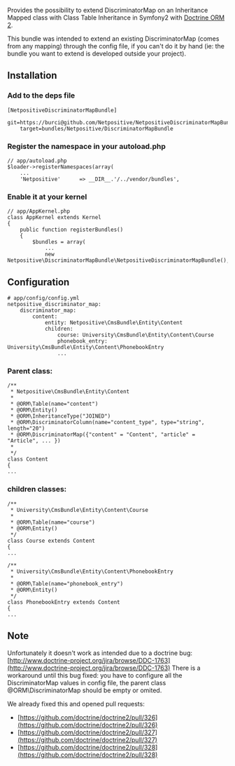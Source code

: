 Provides the possibility to extend DiscriminatorMap on an Inheritance Mapped class with Class Table Inheritance in Symfony2 with [Doctrine ORM 2](http://docs.doctrine-project.org/projects/doctrine-orm/en/2.1/reference/inheritance-mapping.html#class-table-inheritance).

This bundle was intended to extend an existing DiscriminatorMap (comes from any mapping) through the config file, if you can't do it by hand (ie: the bundle you want to extend is developed outside your project).

## Installation

### Add to the deps file

    [NetpositiveDiscriminatorMapBundle]
        git=https://burci@github.com/Netpositive/NetpositiveDiscriminatorMapBundle.git
        target=bundles/Netpositive/DiscriminatorMapBundle

### Register the namespace in your autoload.php

    // app/autoload.php
    $loader->registerNamespaces(array(
        ...
        'Netpositive'      => __DIR__.'/../vendor/bundles',

### Enable it at your kernel

    // app/AppKernel.php
    class AppKernel extends Kernel
    {
        public function registerBundles()
        {
            $bundles = array(
                ...
                new Netpositive\DiscriminatorMapBundle\NetpositiveDiscriminatorMapBundle(),
        
## Configuration

    # app/config/config.yml
    netpositive_discriminator_map:
        discriminator_map:
            content:
                entity: Netpositive\CmsBundle\Entity\Content
                children:
                    course: University\CmsBundle\Entity\Content\Course
                    phonebook_entry: University\CmsBundle\Entity\Content\PhonebookEntry
                    ...

### Parent class:

    /**
     * Netpositive\CmsBundle\Entity\Content
     *
     * @ORM\Table(name="content")
     * @ORM\Entity()
     * @ORM\InheritanceType("JOINED")
     * @ORM\DiscriminatorColumn(name="content_type", type="string", length="20")
     * @ORM\DiscriminatorMap({"content" = "Content", "article" = "Article", ... })
     *
     */
    class Content
    {
    ...
    
### children classes:

    /**
     * University\CmsBundle\Entity\Content\Course
     *
     * @ORM\Table(name="course")
     * @ORM\Entity()
     */
    class Course extends Content
    {
    ...

    /**
     * University\CmsBundle\Entity\Content\PhonebookEntry
     *
     * @ORM\Table(name="phonebook_entry")
     * @ORM\Entity()
     */
    class PhonebookEntry extends Content
    {
    ...




## Note

Unfortunately it doesn't work as intended due to a doctrine bug: [http://www.doctrine-project.org/jira/browse/DDC-1763](http://www.doctrine-project.org/jira/browse/DDC-1763)
There is a workaround until this bug fixed: you have to configure all the DiscriminatorMap values in config file, the parent class @ORM\DiscriminatorMap should be empty or omited.

We already fixed this and opened pull requests:

* [https://github.com/doctrine/doctrine2/pull/326](https://github.com/doctrine/doctrine2/pull/326)
* [https://github.com/doctrine/doctrine2/pull/327](https://github.com/doctrine/doctrine2/pull/327)
* [https://github.com/doctrine/doctrine2/pull/328](https://github.com/doctrine/doctrine2/pull/328)
